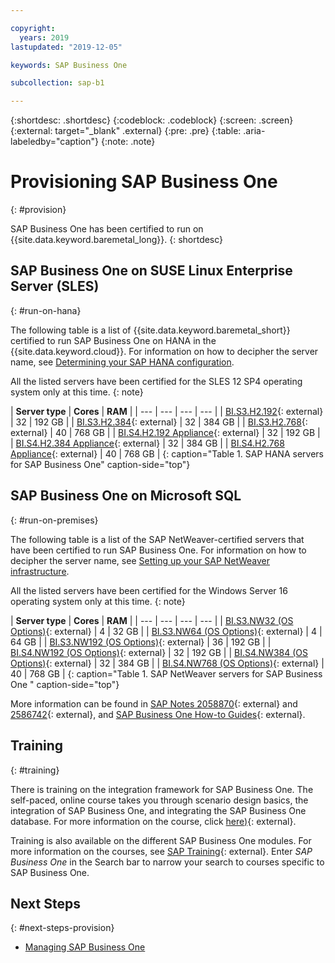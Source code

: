 ```yaml
---

copyright:
  years: 2019
lastupdated: "2019-12-05"

keywords: SAP Business One

subcollection: sap-b1

---
```


{:shortdesc: .shortdesc}
{:codeblock: .codeblock}
{:screen: .screen}
{:external: target="_blank" .external}
{:pre: .pre}
{:table: .aria-labeledby="caption"}
{:note: .note}

# Provisioning SAP Business One
{: #provision}

SAP Business One has been certified to run on {{site.data.keyword.baremetal_long}}.
{: shortdesc}

## SAP Business One on SUSE Linux Enterprise Server (SLES)
{: #run-on-hana}

The following table is a list of {{site.data.keyword.baremetal_short}} certified to run SAP Business One on HANA in the {{site.data.keyword.cloud}}. For information on how to decipher the server name, see [Determining your SAP HANA configuration](/docs/infrastructure/sap-hana?topic=sap-hana-determine_configuration).

All the listed servers have been certified for the SLES 12 SP4 operating system only at this time.
{: note}

| **Server type** | **Cores** | **RAM** |
| --- | --- | --- | --- |
| [BI.S3.H2.192](https://cloud.ibm.com/gen1/infrastructure/provision/bm?imageItemId=13475&packageId=1045&presetId=823){: external} | 32 | 192 GB |
| [BI.S3.H2.384](https://cloud.ibm.com/gen1/infrastructure/provision/bm?imageItemId=13475&packageId=1045&presetId=825){: external} | 32 | 384 GB |
| [BI.S3.H2.768](https://cloud.ibm.com/gen1/infrastructure/provision/bm?imageItemId=13475&packageId=1045&presetId=827){: external} | 40 | 768 GB |
| [BI.S4.H2.192 Appliance](https://cloud.ibm.com/gen1/infrastructure/provision/bm?imageItemId=13475&packageId=1109&presetId=1087){: external} | 32 | 192 GB |
| [BI.S4.H2.384 Appliance](https://cloud.ibm.com/gen1/infrastructure/provision/bm?imageItemId=13475&packageId=1109&presetId=1091){: external} | 32 | 384 GB |
| [BI.S4.H2.768 Appliance](https://cloud.ibm.com/gen1/infrastructure/provision/bm?imageItemId=13475&packageId=1109&presetId=1095){: external} | 40 | 768 GB |
{: caption="Table 1. SAP HANA servers for SAP Business One" caption-side="top"}

## SAP Business One on Microsoft SQL
{: #run-on-premises}

The following table is a list of the SAP NetWeaver-certified servers that have been certified to run SAP Business One. For information on how to decipher the server name, see [Setting up your SAP NetWeaver infrastructure](/docs/infrastructure/sap-netweaver?topic=sap-netweaver-set_up_infrastructure).

All the listed servers have been certified for the Windows Server 16 operating system only at this time.
{: note}

| **Server type** | **Cores** | **RAM** |
| --- | --- | --- | --- |
| [BI.S3.NW32 (OS Options)](https://cloud.ibm.com/gen1/infrastructure/provision/bm?imageItemId=8451&packageId=1041&itemId=1083){: external} | 4 | 32 GB |
| [BI.S3.NW64 (OS Options)](https://cloud.ibm.com/gen1/infrastructure/provision/bm?imageItemId=8451&packageId=1043&itemId=10831){: external} | 4 | 64 GB |
| [BI.S3.NW192 (OS Options)](https://cloud.ibm.com/gen1/infrastructure/provision/bm?imageItemId=8451&packageId=989&itemId=10437){: external} | 36 | 192 GB |
| [BI.S4.NW192 (OS Options)](https://cloud.ibm.com/gen1/infrastructure/provision/bm?imageItemId=8451&packageId=2640&itemId=13285&clearCache=true){: external} | 32 | 192 GB |
| [BI.S4.NW384 (OS Options)](https://cloud.ibm.com/gen1/infrastructure/provision/bm?imageItemId=8451&packageId=2642&itemId=13285&clearCache=true){: external} | 32 | 384 GB |
| [BI.S4.NW768 (OS Options)](https://cloud.ibm.com/gen1/infrastructure/provision/bm?imageItemId=8451&packageId=2644&itemId=13289&clearCache=true){: external} | 40 | 768 GB |
{: caption="Table 1. SAP NetWeaver servers for SAP Business One " caption-side="top"}

More information can be found in [SAP Notes 2058870](https://launchpad.support.sap.com/#/2058870){: external} and [2586742](https://launchpad.support.sap.com/#/2586742){: external}, and [SAP Business One How-to Guides](https://help.sap.com/viewer/83196e2e80d941d798668e7c34568832/9.3/en-US){: external}.

## Training
{: #training}

There is training on the integration framework for SAP Business One. The self-paced, online course takes you through scenario design basics, the integration of SAP Business One, and integrating the SAP Business One database. For more information on the course, click [here)](https://open.sap.com/courses/ifb1){: external}.

Training is also available on the different SAP Business One modules. For more information on the courses, see [SAP Training](https://training.sap.com/search?filters%5Btraining_path%5D%5BTraining+Path%5D=on&q=){: external}. Enter *SAP Business One* in the Search bar to narrow your search to courses specific to SAP Business One.

## Next Steps
{: #next-steps-provision}

* [Managing SAP Business One](/docs/infrastructure/sap-b1?topic=sap-b1-manage#manage)

